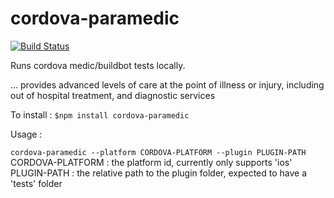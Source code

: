 cordova-paramedic
=================

[![Build Status](https://travis-ci.org/purplecabbage/cordova-paramedic.svg?branch=master)](https://travis-ci.org/purplecabbage/cordova-paramedic)

Runs cordova medic/buildbot tests locally.

... provides advanced levels of care at the point of illness or injury, including out of hospital treatment, and diagnostic services

To install :
``` $npm install cordova-paramedic ```

Usage :

```cordova-paramedic --platform CORDOVA-PLATFORM --plugin PLUGIN-PATH```
CORDOVA-PLATFORM : the platform id, currently only supports 'ios'
PLUGIN-PATH : the relative path to the plugin folder, expected to have a 'tests' folder

